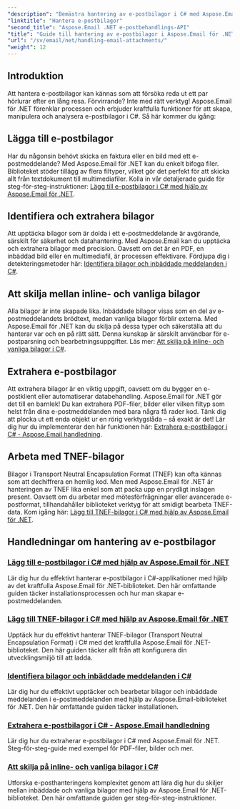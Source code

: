 ```yaml
---
"description": "Bemästra hantering av e-postbilagor i C# med Aspose.Email för .NET. Utforska hur du lägger till, identifierar, extraherar och särskiljer bilagor med steg-för-steg-guider."
"linktitle": "Hantera e-postbilagor"
"second_title": "Aspose.Email .NET e-postbehandlings-API"
"title": "Guide till hantering av e-postbilagor i Aspose.Email för .NET"
"url": "/sv/email/net/handling-email-attachments/"
"weight": 12
---
```


## Introduktion

Att hantera e-postbilagor kan kännas som att försöka reda ut ett par hörlurar efter en lång resa. Förvirrande? Inte med rätt verktyg! Aspose.Email för .NET förenklar processen och erbjuder kraftfulla funktioner för att skapa, manipulera och analysera e-postbilagor i C#. Så här kommer du igång:  

## Lägga till e-postbilagor  

Har du någonsin behövt skicka en faktura eller en bild med ett e-postmeddelande? Med Aspose.Email för .NET kan du enkelt bifoga filer. Biblioteket stöder tillägg av flera filtyper, vilket gör det perfekt för att skicka allt från textdokument till multimediafiler. Kolla in vår detaljerade guide för steg-för-steg-instruktioner: [Lägg till e-postbilagor i C# med hjälp av Aspose.Email för .NET](./add-email-attachments-in-csharp/).  

## Identifiera och extrahera bilagor  

Att upptäcka bilagor som är dolda i ett e-postmeddelande är avgörande, särskilt för säkerhet och datahantering. Med Aspose.Email kan du upptäcka och extrahera bilagor med precision. Oavsett om det är en PDF, en inbäddad bild eller en multimediafil, är processen effektivare. Fördjupa dig i detekteringsmetoder här: [Identifiera bilagor och inbäddade meddelanden i C#](./detecting-attachment-and-embedded-message-in-csharp/).  

## Att skilja mellan inline- och vanliga bilagor  

Alla bilagor är inte skapade lika. Inbäddade bilagor visas som en del av e-postmeddelandets brödtext, medan vanliga bilagor förblir externa. Med Aspose.Email för .NET kan du skilja på dessa typer och säkerställa att du hanterar var och en på rätt sätt. Denna kunskap är särskilt användbar för e-postparsning och bearbetningsuppgifter. Läs mer: [Att skilja på inline- och vanliga bilagor i C#](./distinguishing-inline-and-regular-attachments-in-csharp/).  

## Extrahera e-postbilagor  

Att extrahera bilagor är en viktig uppgift, oavsett om du bygger en e-postklient eller automatiserar databehandling. Aspose.Email för .NET gör det till en barnlek! Du kan extrahera PDF-filer, bilder eller vilken filtyp som helst från dina e-postmeddelanden med bara några få rader kod. Tänk dig att plocka ut ett enda objekt ur en rörig verktygslåda – så exakt är det! Lär dig hur du implementerar den här funktionen här: [Extrahera e-postbilagor i C# - Aspose.Email handledning](./extract-email-attachments-in-csharp/).  

## Arbeta med TNEF-bilagor  

Bilagor i Transport Neutral Encapsulation Format (TNEF) kan ofta kännas som att dechiffrera en hemlig kod. Men med Aspose.Email för .NET är hanteringen av TNEF lika enkel som att packa upp en prydligt inslagen present. Oavsett om du arbetar med mötesförfrågningar eller avancerade e-postformat, tillhandahåller biblioteket verktyg för att smidigt bearbeta TNEF-data. Kom igång här: [Lägg till TNEF-bilagor i C# med hjälp av Aspose.Email för .NET](./add-tnef-attachments-in-csharp/).  

## Handledningar om hantering av e-postbilagor
### [Lägg till e-postbilagor i C# med hjälp av Aspose.Email för .NET](./add-email-attachments-in-csharp/)
Lär dig hur du effektivt hanterar e-postbilagor i C#-applikationer med hjälp av det kraftfulla Aspose.Email för .NET-biblioteket. Den här omfattande guiden täcker installationsprocessen och hur man skapar e-postmeddelanden.
### [Lägg till TNEF-bilagor i C# med hjälp av Aspose.Email för .NET](./add-tnef-attachments-in-csharp/)
Upptäck hur du effektivt hanterar TNEF-bilagor (Transport Neutral Encapsulation Format) i C# med det kraftfulla Aspose.Email för .NET-biblioteket. Den här guiden täcker allt från att konfigurera din utvecklingsmiljö till att ladda.
### [Identifiera bilagor och inbäddade meddelanden i C#](./detecting-attachment-and-embedded-message-in-csharp/)
Lär dig hur du effektivt upptäcker och bearbetar bilagor och inbäddade meddelanden i e-postmeddelanden med hjälp av Aspose.Email-biblioteket för .NET. Den här omfattande guiden täcker installationen.
### [Extrahera e-postbilagor i C# - Aspose.Email handledning](./extract-email-attachments-in-csharp/)
Lär dig hur du extraherar e-postbilagor i C# med Aspose.Email för .NET. Steg-för-steg-guide med exempel för PDF-filer, bilder och mer.
### [Att skilja på inline- och vanliga bilagor i C#](./distinguishing-inline-and-regular-attachments-in-csharp/)
Utforska e-posthanteringens komplexitet genom att lära dig hur du skiljer mellan inbäddade och vanliga bilagor med hjälp av Aspose.Email för .NET-biblioteket. Den här omfattande guiden ger steg-för-steg-instruktioner.
